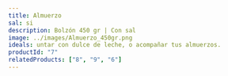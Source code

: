 ```yaml
---
title: Almuerzo
sal: si
description: Bolzón 450 gr | Con sal
image: ../images/Almuerzo_450gr.png
ideals: untar con dulce de leche, o acompañar tus almuerzos.
productId: "7"
relatedProducts: ["8", "9", "6"]
---
```

